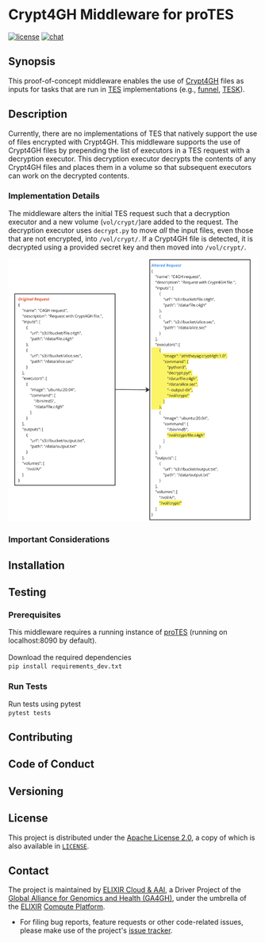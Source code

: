 # Crypt4GH Middleware for proTES
[![license][badge-license]][badge-url-license]
[![chat][badge-chat]][badge-url-chat]

## Synopsis
This proof-of-concept middleware enables the use of [Crypt4GH][crypt4gh] files as inputs for tasks that are 
run in [TES][tes] implementations (e.g., [funnel][funnel], [TESK][tesk]).

## Description
Currently, there are no implementations of TES that natively support the use of files encrypted with Crypt4GH.
This middleware supports the use of Crypt4GH files by prepending the list of executors in a TES request with a
decryption executor. This decryption executor decrypts the contents of any Crypt4GH files and places them in a volume
so that subsequent executors can work on the decrypted contents.

### Implementation Details
The middleware alters the initial TES request such that a decryption executor and a new volume (`vol/crypt/`)are added 
to the request. The decryption executor uses `decrypt.py` to move *all* the input files, even those that are not 
encrypted, into `/vol/crypt/`. If a Crypt4GH file is detected, it is decrypted using a provided secret key and then
moved into `/vol/crypt/`.

![request-overview][request]

### Important Considerations



## Installation

## Testing
### Prerequisites
This middleware requires a running instance of [proTES](https://github.com/elixir-cloud-aai/proTES)
(running on localhost:8090 by default).\
\
Download the required dependencies\
`pip install requirements_dev.txt`
### Run Tests
Run tests using pytest\
`pytest tests`

## Contributing

## Code of Conduct

## Versioning

## License

This project is distributed under the [Apache License 2.0][badge-license], a
copy of which is also available in [`LICENSE`][license].

## Contact

The project is maintained by [ELIXIR Cloud & AAI][elixir-cloud-aai], a Driver
Project of the [Global Alliance for Genomics and Health (GA4GH)][ga4gh], under
the umbrella of the [ELIXIR][elixir] [Compute Platform][elixir-compute].

- For filing bug reports, feature requests or other code-related issues, please
  make use of the project's [issue tracker](https://github.com/elixir-cloud-aai/protes-middleware-crypt4gh/issues).

[badge-license]: https://img.shields.io/badge/license-Apache%202.0-blue.svg
[badge-chat]: https://img.shields.io/static/v1?label=chat&message=Slack&color=ff6994
[badge-url-license]: <http://www.apache.org/licenses/LICENSE-2.0>
[badge-url-chat]: https://elixir-cloud.slack.com/archives/C04RLFJNF7U
[crypt4gh]: https://www.ga4gh.org/news_item/crypt4gh-a-secure-method-for-sharing-human-genetic-data/
[elixir]: https://elixir-europe.org/
[elixir-cloud-aai]: https://elixir-cloud.dcc.sib.swiss/
[elixir-compute]: https://elixir-europe.org/platforms/compute
[funnel]: https://ohsu-comp-bio.github.io/funnel/
[ga4gh]: https://ga4gh.org/
[license]: LICENSE
[request]: <images/request.png>
[tes]: https://github.com/ga4gh/task-execution-schemas
[tesk]: https://github.com/elixir-cloud-aai/TESK
